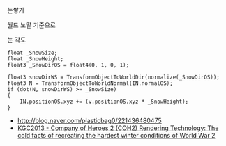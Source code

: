 눈쌓기

월드 노말 기준으로

눈 각도

``` hlsl
float _SnowSize;
float _SnowHeight;
float3 _SnowDirOS = float4(0, 1, 0, 1);

float3 snowDirWS = TransformObjectToWorldDir(normalize(_SnowDirOS));
float3 N = TransformObjectToWorldNormal(IN.normalOS);
if (dot(N, snowDirWS) >= _SnowSize)
{
    IN.positionOS.xyz += (v.positionOS.xyz * _SnowHeight);
}
```

- http://blog.naver.com/plasticbag0/221436480475
- [KGC2013 -  Company of Heroes 2 (COH2) Rendering Technology: The cold facts of recreating the hardest winter conditions of World War 2](https://www.slideshare.net/proyZ/daniel-barrero-coh2renderingtech)
